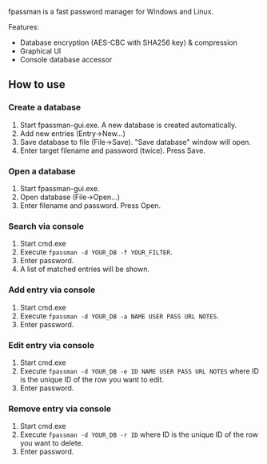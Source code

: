 fpassman is a fast password manager for Windows and Linux.

Features:

* Database encryption (AES-CBC with SHA256 key) & compression
* Graphical UI
* Console database accessor

## How to use

### Create a database

1. Start fpassman-gui.exe.  A new database is created automatically.
2. Add new entries (Entry->New...)
3. Save database to file (File->Save).  "Save database" window will open.
4. Enter target filename and password (twice).  Press Save.

### Open a database

1. Start fpassman-gui.exe.
2. Open database (File->Open...)
3. Enter filename and password.  Press Open.

### Search via console

1. Start cmd.exe
2. Execute `fpassman -d YOUR_DB -f YOUR_FILTER`.
3. Enter password.
4. A list of matched entries will be shown.

### Add entry via console

1. Start cmd.exe
2. Execute `fpassman -d YOUR_DB -a NAME USER PASS URL NOTES`.
3. Enter password.

### Edit entry via console

1. Start cmd.exe
2. Execute `fpassman -d YOUR_DB -e ID NAME USER PASS URL NOTES` where ID is the unique ID of the row you want to edit.
3. Enter password.

### Remove entry via console

1. Start cmd.exe
2. Execute `fpassman -d YOUR_DB -r ID` where ID is the unique ID of the row you want to delete.
3. Enter password.
